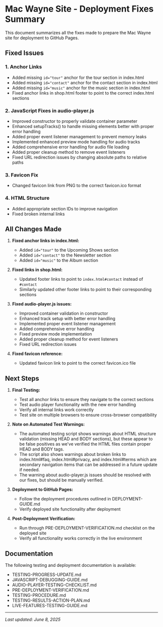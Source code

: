 # Mac Wayne Site - Deployment Fixes Summary

This document summarizes all the fixes made to prepare the Mac Wayne site for deployment to GitHub Pages.

## Fixed Issues

### 1. Anchor Links
- Added missing `id="tour"` anchor for the tour section in index.html
- Added missing `id="contact"` anchor for the contact section in index.html
- Added missing `id="music"` anchor for the music section in index.html
- Fixed anchor links in shop.html footer to point to the correct index.html sections

### 2. JavaScript Fixes in audio-player.js
- Improved constructor to properly validate container parameter
- Enhanced setupTracks() to handle missing elements better with proper error handling
- Added proper event listener management to prevent memory leaks
- Implemented enhanced preview mode handling for audio tracks
- Added comprehensive error handling for audio file loading
- Added proper cleanup method to remove event listeners
- Fixed URL redirection issues by changing absolute paths to relative paths

### 3. Favicon Fix
- Changed favicon link from PNG to the correct favicon.ico format

### 4. HTML Structure
- Added appropriate section IDs to improve navigation
- Fixed broken internal links

## All Changes Made

1. **Fixed anchor links in index.html:**
   - Added `id="tour"` to the Upcoming Shows section
   - Added `id="contact"` to the Newsletter section 
   - Added `id="music"` to the Album section

2. **Fixed links in shop.html:**
   - Updated footer links to point to `index.html#contact` instead of `#contact`
   - Similarly updated other footer links to point to their corresponding sections

3. **Fixed audio-player.js issues:**
   - Improved container validation in constructor
   - Enhanced track setup with better error handling
   - Implemented proper event listener management
   - Added comprehensive error handling
   - Fixed preview mode implementation
   - Added proper cleanup method for event listeners
   - Fixed URL redirection issues

4. **Fixed favicon reference:**
   - Updated favicon link to point to the correct favicon.ico file

## Next Steps

1. **Final Testing:**
   - Test all anchor links to ensure they navigate to the correct sections
   - Test audio player functionality with the new error handling
   - Verify all internal links work correctly
   - Test site on multiple browsers to ensure cross-browser compatibility

2. **Note on Automated Test Warnings:**
   - The automated testing script shows warnings about HTML structure validation (missing HEAD and BODY sections), but these appear to be false positives as we've verified the HTML files contain proper HEAD and BODY tags.
   - The script also shows warnings about broken links to index.html#faq, index.html#privacy, and index.html#terms which are secondary navigation items that can be addressed in a future update if needed.
   - The warning about audio-player.js issues should be resolved with our fixes, but should be manually verified.

3. **Deployment to GitHub Pages:**
   - Follow the deployment procedures outlined in DEPLOYMENT-GUIDE.md
   - Verify deployed site functionality after deployment

3. **Post-Deployment Verification:**
   - Run through PRE-DEPLOYMENT-VERIFICATION.md checklist on the deployed site
   - Verify all functionality works correctly in the live environment

## Documentation

The following testing and deployment documentation is available:
- TESTING-PROGRESS-UPDATE.md
- JAVASCRIPT-DEBUGGING-GUIDE.md
- AUDIO-PLAYER-TESTING-CHECKLIST.md
- PRE-DEPLOYMENT-VERIFICATION.md
- TESTING-PROCEDURE.md
- TESTING-RESULTS-ACTION-PLAN.md
- LIVE-FEATURES-TESTING-GUIDE.md

---

*Last updated: June 8, 2025*
